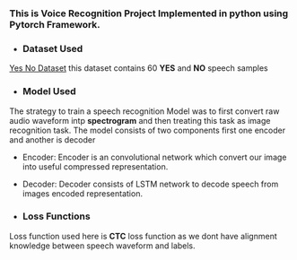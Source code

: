 ### This is Voice Recognition Project Implemented in python using Pytorch Framework.
- ### Dataset Used
[Yes No Dataset](https://www.openslr.org/1/) this dataset contains 60 **YES** and **NO** speech samples

- ### Model Used
The strategy to train a speech recognition Model was to first convert raw audio waveform intp **spectrogram** and then treating this task as image recognition task. The model consists of two components first one encoder and another is decoder
- Encoder: Encoder is an convolutional network which convert our image into useful compressed representation.
- Decoder: Decoder consists of LSTM network to decode speech from images encoded representation.

- ### Loss Functions
Loss function used here is **CTC** loss function as we dont have  alignment knowledge between speech waveform and labels.
